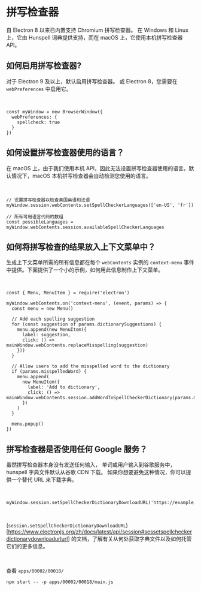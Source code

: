 # 拼写检查器

自 Electron 8 以来已内置支持 Chromium 拼写检查器。 在 Windows 和 Linux 上，它由 Hunspell 词典提供支持，而在 macOS 上，它使用本机拼写检查器 API。

## 如何启用拼写检查器?

对于 Electron 9 及以上，默认启用拼写检查器。 或 Electron 8，您需要在 `webPreferences` 中启用它。

<br>

```
const myWindow = new BrowserWindow({
  webPreferences: {
    spellcheck: true
  }
})
```

## 如何设置拼写检查器使用的语言？

在 macOS 上，由于我们使用本机 API，因此无法设置拼写检查器使用的语言。默认情况下，macOS 本机拼写检查器会自动检测您使用的语言。

<br>

```
// 设置拼写检查器以检查美国英语和法语
myWindow.session.webContents.setSpellCheckerLanguages(['en-US', 'fr'])

// 所有可用语言代码的数组
const possibleLanguages = myWindow.webContents.session.availableSpellCheckerLanguages
```

## 如何将拼写检查的结果放入上下文菜单中？

生成上下文菜单所需的所有信息都在每个 `webContents` 实例的 `context-menu` 事件中提供。下面提供了一个小的示例，如何用此信息制作上下文菜单。

<br>

```
const { Menu, MenuItem } = require('electron')

myWindow.webContents.on('context-menu', (event, params) => {
  const menu = new Menu()

  // Add each spelling suggestion
  for (const suggestion of params.dictionarySuggestions) {
    menu.append(new MenuItem({
      label: suggestion,
      click: () => mainWindow.webContents.replaceMisspelling(suggestion)
    }))
  }

  // Allow users to add the misspelled word to the dictionary
  if (params.misspelledWord) {
    menu.append(
      new MenuItem({
        label: 'Add to dictionary',
        click: () => mainWindow.webContents.session.addWordToSpellCheckerDictionary(params.misspelledWord)
      })
    )
  }

  menu.popup()
})
```

## 拼写检查器是否使用任何 Google 服务？

虽然拼写检查器本身没有发送任何输入， 单词或用户输入到谷歌服务中，hunspell 字典文件默认从谷歌 CDN 下载。 如果你想要避免这种情况，你可以提供一个替代 URL 来下载字典。

<br>

```
myWindow.session.setSpellCheckerDictionaryDownloadURL('https://example.com/dictionaries/')
```

<br>

(`session.setSpellCheckerDictionaryDownloadURL`)[https://www.electronjs.org/zh/docs/latest/api/session#sessetspellcheckerdictionarydownloadurlurl] 的文档，了解有关从何处获取字典文件以及如何托管它们的更多信息。

<br>

查看 `apps/00002/00018/`

```
npm start -- -p apps/00002/00018/main.js
```

<br>